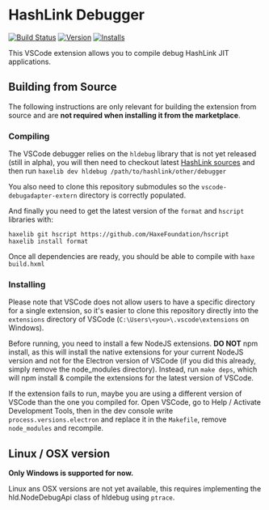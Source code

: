 # HashLink Debugger
[![Build Status](https://travis-ci.org/vshaxe/hashlink-debugger.svg?branch=master)](https://travis-ci.org/vshaxe/hashlink-debugger) [![Version](https://vsmarketplacebadge.apphb.com/version-short/HaxeFoundation.haxe-hl.svg)](https://marketplace.visualstudio.com/items?itemName=HaxeFoundation.haxe-hl) [![Installs](https://vsmarketplacebadge.apphb.com/installs-short/HaxeFoundation.haxe-hl.svg)](https://marketplace.visualstudio.com/items?itemName=HaxeFoundation.haxe-hl)

This VSCode extension allows you to compile debug HashLink JIT applications.

## Building from Source

The following instructions are only relevant for building the extension from source and are **not required when installing it from the marketplace**.

### Compiling

The VSCode debugger relies on the `hldebug` library that is not yet released (still in alpha), you will then need to checkout latest [HashLink sources](https://github.com/HaxeFoundation/hashlink) and then run `haxelib dev hldebug /path/to/hashlink/other/debugger`

You also need to clone this repository submodules so the `vscode-debugadapter-extern` directory is correctly populated.

And finally you need to get the latest version of the `format` and `hscript` libraries with:

```hxml
haxelib git hscript https://github.com/HaxeFoundation/hscript
haxelib install format
```

Once all dependencies are ready, you should be able to compile with `haxe build.hxml`

### Installing

Please note that VSCode does not allow users to have a specific directory for a single extension, so it's easier to clone this repository directly into the `extensions` directory of VSCode (`C:\Users\<you>\.vscode\extensions` on Windows).

Before running, you need to install a few NodeJS extensions. **DO NOT** npm install, as this will install the native extensions for your current NodeJS version and not for the Electron version of VSCode (if you did this already, simply remove the node_modules directory). Instead, run `make deps`, which will npm install & compile the extensions for the latest version of VSCode.

If the extension fails to run, maybe you are using a different version of VSCode than the one you compiled for.
Open VSCode, go to Help / Activate Development Tools, then in the dev console write `process.versions.electron` and replace it in the `Makefile`,  remove `node_modules` and recompile.

## Linux / OSX version

**Only Windows is supported for now.**

Linux ans OSX versions are not yet available, this requires implementing the hld.NodeDebugApi class of hldebug using `ptrace`.
